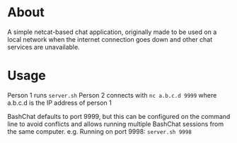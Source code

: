 # About
A simple netcat-based chat application, originally made to be used on a local network when the internet connection goes down and other chat services are unavailable.

# Usage
Person 1 runs `server.sh`
Person 2 connects with `nc a.b.c.d 9999` where a.b.c.d is the IP address of person 1

BashChat defaults to port 9999, but this can be configured on the command line to avoid conflicts and allows running multiple BashChat sessions from the same computer. e.g. Running on port 9998: `server.sh 9998`
